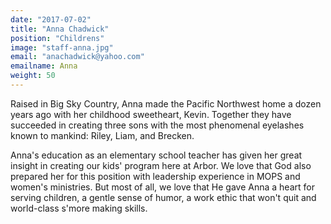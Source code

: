 ```yaml
---
date: "2017-07-02"
title: "Anna Chadwick"
position: "Childrens"
image: "staff-anna.jpg"
email: "anachadwick@yahoo.com"
emailname: Anna
weight: 50
---
```


Raised in Big Sky Country, Anna made the Pacific Northwest home a dozen years ago with her childhood sweetheart, Kevin. Together they have succeeded in creating three sons with the most phenomenal eyelashes known to mankind: Riley, Liam, and Brecken.  

Anna's education as an elementary school teacher has given her great insight in creating our kids' program here at Arbor.  We love that God also prepared her for this position with leadership experience in MOPS and women's ministries. But most of all, we love that He gave Anna a heart for serving children, a gentle sense of humor, a work ethic that won't quit and world-class s'more making skills.  
 
